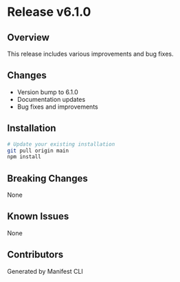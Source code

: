 # Release v6.1.0

## Overview
This release includes various improvements and bug fixes.

## Changes
- Version bump to 6.1.0
- Documentation updates
- Bug fixes and improvements

## Installation
```bash
# Update your existing installation
git pull origin main
npm install
```

## Breaking Changes
None

## Known Issues
None

## Contributors
Generated by Manifest CLI
